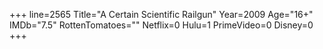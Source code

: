 +++
line=2565
Title="A Certain Scientific Railgun"
Year=2009
Age="16+"
IMDb="7.5"
RottenTomatoes=""
Netflix=0
Hulu=1
PrimeVideo=0
Disney=0
+++

